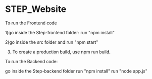 # STEP_Website

To run the Frontend code 

   1)go inside the Step-frontend folder: run "npm install" 

   2)go inside the src folder and run "npm start"

   3) To create a production build, use npm run build.


To run the Backend code:

go inside the Step-backend folder
   run "npm install"
   run "node app.js"

